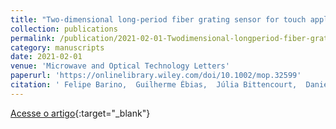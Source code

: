 ```yaml
---
title: "Two‐dimensional long‐period fiber grating sensor for touch applications"
collection: publications
permalink: /publication/2021-02-01-Twodimensional-longperiod-fiber-grating-sensor-for-touch-applications
category: manuscripts
date: 2021-02-01
venue: 'Microwave and Optical Technology Letters'
paperurl: 'https://onlinelibrary.wiley.com/doi/10.1002/mop.32599'
citation: ' Felipe Barino,  Guilherme Ébias,  Júlia Bittencourt,  Daniel Discini,  Alexandre Santos, &quot;Two‐dimensional long‐period fiber grating sensor for touch applications.&quot; Microwave and Optical Technology Letters, 2021.'
---
```

[Acesse o artigo](https://onlinelibrary.wiley.com/doi/10.1002/mop.32599){:target="_blank"}
